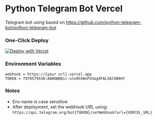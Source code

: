 # Python Telegram Bot Vercel
Telegram bot using based on https://github.com/python-telegram-bot/python-telegram-bot

### One-Click Deploy
[![Deploy with Vercel](https://vercel.com/button)](https://vercel.com/new/clone?repository-url=https%3A%2F%2Fgithub.com%2Fasonmotivation%2Ftelegram-bot-vercel-python&env=TOKEN&envDescription=Telegram%20Bot%20Token&envLink=https%3A%2F%2Fcore.telegram.org%2Fbots%23creating-a-new-bot&envValue=7970579536:AAHOWQDir-ule9h5WxP2UagXFAL3AlON9UY)

### Environment Variables
```
webhook = https://{your url}.vercel.app
TOKEN = 7970579536:AAHOWQDir-ule9h5WxP2UagXFAL3AlON9UY
```
### Notes
- Env name is case sensitive
- After deployment, set the webhook URL using: `https://api.telegram.org/bot{TOKEN}/setWebhook?url={VERCEL_URL}`

